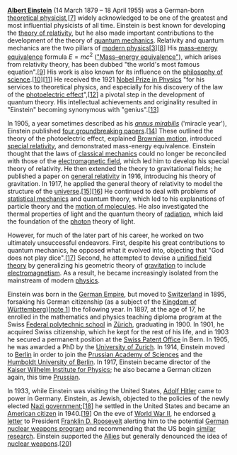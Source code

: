 [**Albert Einstein**](https://en.wikipedia.org/wiki/Albert_Einstein) (14 March 1879 – 18 April 1955) was a German-born [theoretical physicist](https://en.wikipedia.org/wiki/Theoretical_physics "Theoretical physics"),\[[7](https://en.wikipedia.org/wiki/Albert_Einstein#cite_note-Bio-8)\] widely acknowledged to be one of the greatest and most influential physicists of all time. Einstein is best known for developing the [theory of relativity](https://en.wikipedia.org/wiki/Theory_of_relativity "Theory of relativity"), but he also made important contributions to the development of the theory of [quantum mechanics](https://en.wikipedia.org/wiki/Quantum_mechanics "Quantum mechanics"). Relativity and quantum mechanics are the two pillars of [modern physics](https://en.wikipedia.org/wiki/Modern_physics "Modern physics")\[[3](https://en.wikipedia.org/wiki/Albert_Einstein#cite_note-frs-4)\]\[[8](https://en.wikipedia.org/wiki/Albert_Einstein#cite_note-YangHamilton2010-9)\] His [mass–energy equivalence](https://en.wikipedia.org/wiki/Mass%E2%80%93energy_equivalence "Mass–energy equivalence") formula $E = mc^2$ (["Mass–energy equivalence"](https://en.wikipedia.org/wiki/Mass%E2%80%93energy_equivalence#Mass–velocity_relationship "Mass–energy equivalence")), which arises from relativity theory, has been dubbed "the world's most famous equation".\[[9](https://en.wikipedia.org/wiki/Albert_Einstein#cite_note-LnLVo-10)\] His work is also known for its influence on the [philosophy of science](https://en.wikipedia.org/wiki/Philosophy_of_science "Philosophy of science").\[[10](https://en.wikipedia.org/wiki/Albert_Einstein#cite_note-xZQWt-11)\]\[[11](https://en.wikipedia.org/wiki/Albert_Einstein#cite_note-3UiiT-12)\] He received the 1921 [Nobel Prize in Physics](https://en.wikipedia.org/wiki/Nobel_Prize_in_Physics "Nobel Prize in Physics") "for his services to theoretical physics, and especially for his discovery of the law of the [photoelectric effect](https://en.wikipedia.org/wiki/Photoelectric_effect "Photoelectric effect")",\[[12](https://en.wikipedia.org/wiki/Albert_Einstein#cite_note-Nobel_Prize-13)\] a pivotal step in the development of quantum theory. His intellectual achievements and originality resulted in "Einstein" becoming synonymous with "genius".\[[13](https://en.wikipedia.org/wiki/Albert_Einstein#cite_note-wordnetweb.princeton.edu-14)\]

In 1905, a year sometimes described as his _[annus mirabilis](https://en.wikipedia.org/wiki/Annus_mirabilis "Annus mirabilis")_ ('miracle year'), Einstein published [four groundbreaking papers](https://en.wikipedia.org/wiki/Annus_Mirabilis_papers "Annus Mirabilis papers").\[[14](https://en.wikipedia.org/wiki/Albert_Einstein#cite_note-FOOTNOTEGalison2000377-15)\] These outlined the theory of the photoelectric effect, explained [Brownian motion](https://en.wikipedia.org/wiki/Brownian_motion "Brownian motion"), introduced [special relativity](https://en.wikipedia.org/wiki/Special_relativity "Special relativity"), and demonstrated mass-energy equivalence. Einstein thought that the laws of [classical mechanics](https://en.wikipedia.org/wiki/Classical_mechanics "Classical mechanics") could no longer be reconciled with those of the [electromagnetic field](https://en.wikipedia.org/wiki/Electromagnetic_field "Electromagnetic field"), which led him to develop his special theory of relativity. He then extended the theory to gravitational fields; he published a paper on [general relativity](https://en.wikipedia.org/wiki/General_relativity "General relativity") in 1916, introducing his theory of gravitation. In 1917, he applied the general theory of relativity to model the structure of the [universe](https://en.wikipedia.org/wiki/Universe "Universe").\[[15](https://en.wikipedia.org/wiki/Albert_Einstein#cite_note-Nobel-16)\]\[[16](https://en.wikipedia.org/wiki/Albert_Einstein#cite_note-NYT-20151124-17)\] He continued to deal with problems of [statistical mechanics](https://en.wikipedia.org/wiki/Statistical_mechanics "Statistical mechanics") and quantum theory, which led to his explanations of particle theory and the [motion of molecules](https://en.wikipedia.org/wiki/Brownian_motion "Brownian motion"). He also investigated the thermal properties of light and the quantum theory of [radiation](https://en.wikipedia.org/wiki/Radiation "Radiation"), which laid the foundation of the [photon](https://en.wikipedia.org/wiki/Photon "Photon") theory of light.

However, for much of the later part of his career, he worked on two ultimately unsuccessful endeavors. First, despite his great contributions to quantum mechanics, he opposed what it evolved into, objecting that "God does not play dice".\[[17](https://en.wikipedia.org/wiki/Albert_Einstein#cite_note-18)\] Second, he attempted to devise a [unified field theory](https://en.wikipedia.org/wiki/Unified_field_theory "Unified field theory") by generalizing his geometric theory of [gravitation](https://en.wikipedia.org/wiki/Gravitation "Gravitation") to include [electromagnetism](https://en.wikipedia.org/wiki/Electromagnetism "Electromagnetism"). As a result, he became increasingly isolated from the mainstream of modern [physics](https://en.wikipedia.org/wiki/Physics "Physics").

Einstein was born in the [German Empire](https://en.wikipedia.org/wiki/German_Empire "German Empire"), but moved to [Switzerland](https://en.wikipedia.org/wiki/Switzerland "Switzerland") in 1895, forsaking his German citizenship (as a subject of the [Kingdom of Württemberg](https://en.wikipedia.org/wiki/Kingdom_of_W%C3%BCrttemberg "Kingdom of Württemberg"))\[[note 1](https://en.wikipedia.org/wiki/Albert_Einstein#cite_note-GEcitizen-1)\] the following year. In 1897, at the age of 17, he enrolled in the mathematics and physics teaching diploma program at the Swiss [Federal polytechnic school](https://en.wikipedia.org/wiki/ETH_Zurich "ETH Zurich") in [Zürich](https://en.wikipedia.org/wiki/Z%C3%BCrich "Zürich"), graduating in 1900. In 1901, he acquired Swiss citizenship, which he kept for the rest of his life, and in 1903 he secured a permanent position at the [Swiss Patent Office](https://en.wikipedia.org/wiki/Swiss_Federal_Institute_of_Intellectual_Property "Swiss Federal Institute of Intellectual Property") in Bern. In 1905, he was awarded a PhD by the [University of Zurich](https://en.wikipedia.org/wiki/University_of_Zurich "University of Zurich"). In 1914, Einstein moved to [Berlin](https://en.wikipedia.org/wiki/Berlin "Berlin") in order to join the [Prussian Academy of Sciences](https://en.wikipedia.org/wiki/Prussian_Academy_of_Sciences "Prussian Academy of Sciences") and the [Humboldt University of Berlin](https://en.wikipedia.org/wiki/Humboldt_University_of_Berlin "Humboldt University of Berlin"). In 1917, Einstein became director of the [Kaiser Wilhelm Institute for Physics](https://en.wikipedia.org/wiki/Kaiser_Wilhelm_Institute_for_Physics "Kaiser Wilhelm Institute for Physics"); he also became a German citizen again, this time [Prussian](https://en.wikipedia.org/wiki/Prussia "Prussia").

In 1933, while Einstein was visiting the United States, [Adolf Hitler](https://en.wikipedia.org/wiki/Adolf_Hitler "Adolf Hitler") came to power in Germany. Einstein, as Jewish, objected to the policies of the newly elected [Nazi government](https://en.wikipedia.org/wiki/Nazi_Germany "Nazi Germany");\[[18](https://en.wikipedia.org/wiki/Albert_Einstein#cite_note-zE9Bz-19)\] he settled in the United States and became an [American citizen](https://en.wikipedia.org/wiki/American_citizen "American citizen") in 1940.\[[19](https://en.wikipedia.org/wiki/Albert_Einstein#cite_note-BoyerDubofsky2001-20)\] On the eve of [World War II](https://en.wikipedia.org/wiki/World_War_II "World War II"), he endorsed [a letter](https://en.wikipedia.org/wiki/Einstein%E2%80%93Szil%C3%A1rd_letter "Einstein–Szilárd letter") to President [Franklin D. Roosevelt](https://en.wikipedia.org/wiki/Franklin_D._Roosevelt "Franklin D. Roosevelt") alerting him to the potential [German nuclear weapons program](https://en.wikipedia.org/wiki/German_nuclear_weapons_program "German nuclear weapons program") and recommending that the US begin [similar research](https://en.wikipedia.org/wiki/Manhattan_Project "Manhattan Project"). Einstein supported the [Allies](https://en.wikipedia.org/wiki/Allies_of_World_War_II "Allies of World War II") but generally denounced the idea of [nuclear weapons](https://en.wikipedia.org/wiki/Nuclear_weapons "Nuclear weapons").\[[20](https://en.wikipedia.org/wiki/Albert_Einstein#cite_note-21)\]
